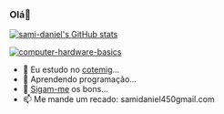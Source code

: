 ### Olá👋

[![sami-daniel's GitHub stats](https://github-readme-stats.vercel.app/api?username=sami-daniel&count_private=true&theme=vision-friendly-dark&show_icons=true)](https://github.com/sami-daniel/github-readme-stats) <br>

<a href="https://www.credly.com/badges/01f18418-08a9-48b2-9a94-ce97b1fe75ec/public_url">![computer-hardware-basics](https://github.com/sami-daniel/sami-daniel/assets/130937402/46c1631c-4d84-4b02-bd62-ec66f02062c5)</a>

- 🎒 Eu estudo no <a href="https://cotemig.com/">cotemig</a>...
- 📖 Aprendendo programação...
- 💬 <a href="https://www.instagram.com/samizys/?next=%2F">Sigam-me</a> os bons...
- 📫 Me mande um recado: samidaniel450gmail.com
